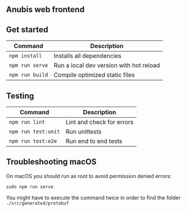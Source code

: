 ## Anubis web frontend

## Get started
|Command | Description
|--------|------------
| `npm install` | Installs all dependencies
| `npm run serve` | Run a local dev version with hot reload
| `npm run build` | Compile optimized static files

## Testing
|Command | Description
|--------|------------
| `npm run lint` | Lint and check for errors
| `npm run test:unit` | Run unittests
| `npm run test:e2e` | Run end to end tests

## Troubleshooting macOS

On macOS you should run as root to avoid permission denied errors:
```
sudo npm run serve
```
You might have to execute the command twice in order to find the folder `./src/generated/protobuf`
